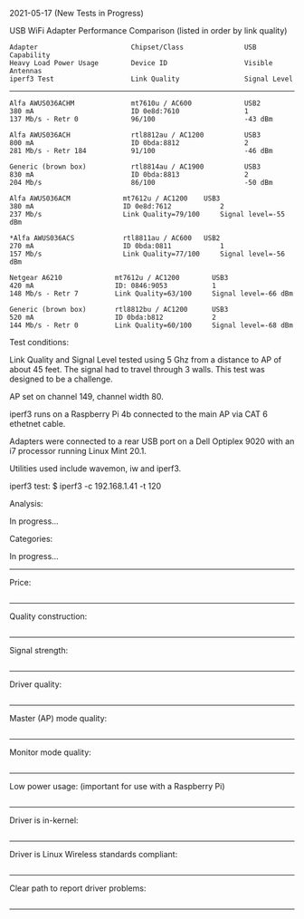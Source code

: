 2021-05-17 (New Tests in Progress)

USB WiFi Adapter Performance Comparison (listed in order by link quality)

```
Adapter                       Chipset/Class               USB Capability
Heavy Load Power Usage        Device ID                   Visible Antennas
iperf3 Test                   Link Quality                Signal Level
```
-----
```
Alfa AWUS036ACHM              mt7610u / AC600             USB2
380 mA                        ID 0e8d:7610                1
137 Mb/s - Retr 0             96/100                      -43 dBm

Alfa AWUS036ACH               rtl8812au / AC1200          USB3
800 mA                        ID 0bda:8812                2
281 Mb/s - Retr 184           91/100                      -46 dBm

Generic (brown box)           rtl8814au / AC1900          USB3
830 mA                        ID 0bda:8813                2
204 Mb/s                      86/100                      -50 dBm

Alfa AWUS036ACM         	mt7612u / AC1200	USB3
380 mA                   	ID 0e8d:7612            2
237 Mb/s                	Link Quality=79/100     Signal level=-55 dBm

*Alfa AWUS036ACS         	rtl8811au / AC600	USB2
270 mA         	          	ID 0bda:0811            1
157 Mb/s                	Link Quality=77/100     Signal level=-56 dBm

Netgear A6210             mt7612u / AC1200        USB3
420 mA                    ID: 0846:9053           1
148 Mb/s - Retr 7         Link Quality=63/100     Signal level=-66 dBm

Generic (brown box)       rtl8812bu / AC1200      USB3
520 mA                    ID 0bda:b812            2
144 Mb/s - Retr 0         Link Quality=60/100     Signal level=-68 dBm
```

Test conditions:

Link Quality and Signal Level tested using 5 Ghz from a distance to AP
of about 45 feet. The signal had to travel through 3 walls. This test was
designed to be a challenge.

AP set on channel 149, channel width 80.

iperf3 runs on a Raspberry Pi 4b connected to the main AP via CAT 6
ethetnet cable.

Adapters were connected to a rear USB port on a Dell Optiplex 9020
with an i7 processor running Linux Mint 20.1.

Utilities used include wavemon, iw and iperf3.

iperf3 test: $ iperf3 -c 192.168.1.41 -t 120

Analysis:

In progress...

Categories:

In progress...

-----

Price:
```

```
-----

Quality construction:
```

```
-----

Signal strength:
```

```
-----

Driver quality:
```

```
-----

Master (AP) mode quality:
```

```
-----

Monitor mode quality:
```

```
-----

Low power usage:
(important for use with a Raspberry Pi)
```

```
-----

Driver is in-kernel:
```

```
-----

Driver is Linux Wireless standards compliant:
```

```
-----

Clear path to report driver problems:
```

```
-----
